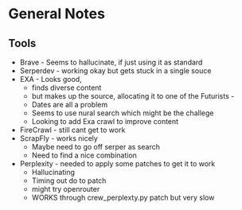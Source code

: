 # General Notes

## Tools

- Brave - Seems to hallucinate, if just using it as standard
- Serperdev - working okay but gets stuck in a single souce
- EXA - Looks good,
  - finds diverse content
  - but makes up the source, allocating it to one of the Futurists -
  - Dates are all a problem
  - Seems to use nural search which might be the challege
  - Looking to add Exa crawl to improve content
- FireCrawl - still cant get to work
- ScrapFly - works nicely
  - Maybe need to go off serper as search
  - Need to find a nice combination
- Perplexity - needed to apply some patches to get it to work
  - Hallucinating
  - Timing out do to patch
  - might try openrouter
  - WORKS through crew_perplexty.py patch but very slow
